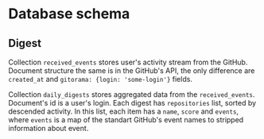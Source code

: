 Database schema
===============

Digest
------

Collection `received_events` stores user's activity stream
from the GitHub. Document structure the same is in the GitHub's API,
the only difference are `created_at` and `gitorama: {login: 'some-login'}`
fields.

Collection `daily_digests` stores aggregated data from the `received_events`.
Document's id is a user's login. Each digest has `repositories` list, sorted
by descended activity. In this list, each item has a `name`, `score` and
`events`, where `events` is a map of the standart GitHub's event names to
stripped information about event.
